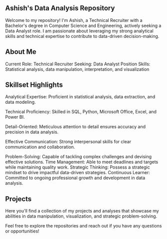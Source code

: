 ## Ashish's Data Analysis Repository

Welcome to my repository! I'm Ashish, a Technical Recruiter with a Bachelor's degree in Computer Science and Engineering, actively seeking a Data Analyst role. I am passionate about leveraging my strong analytical skills and technical expertise to contribute to data-driven decision-making.

## About Me

Current Role: Technical Recruiter
Seeking: Data Analyst Position
Skills: Statistical analysis, data manipulation, interpretation, and visualization

## Skillset Highlights

Analytical Expertise: Proficient in statistical analysis, data extraction, and data modeling.

Technical Proficiency: Skilled in SQL, Python, Microsoft Office, Excel, and Power BI.

Detail-Oriented: Meticulous attention to detail ensures accuracy and precision in data analysis.

Effective Communication: Strong interpersonal skills for clear communication and collaboration.

Problem-Solving: Capable of tackling complex challenges and devising effective solutions.
Time Management: Able to meet deadlines and targets while maintaining quality work.
Strategic Thinking: Possess a strategic mindset to drive impactful data-driven strategies.
Continuous Learner: Committed to ongoing professional growth and development in data analysis.

## Projects

Here you'll find a collection of my projects and analyses that showcase my abilities in data manipulation, visualization, and strategic problem-solving.

Feel free to explore the repositories and reach out if you have any questions or opportunities!

